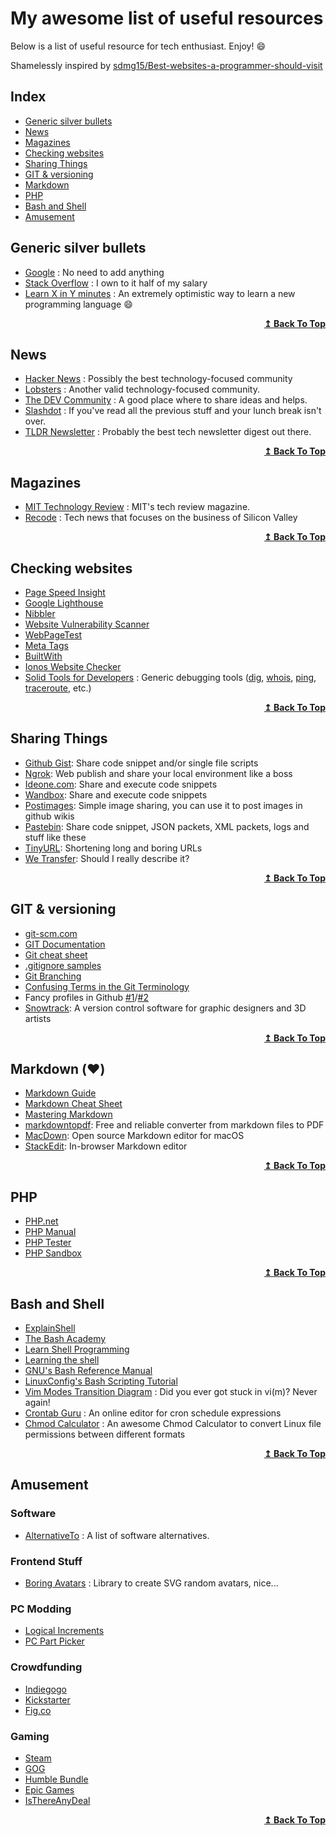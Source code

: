 # My awesome list of useful resources
Below is a list of useful resource for tech enthusiast. Enjoy! :smile:

Shamelessly inspired by [sdmg15/Best-websites-a-programmer-should-visit](https://github.com/sdmg15/Best-websites-a-programmer-should-visit)


## Index
<ul>
<li><a href="#generic-silver-bullets">Generic silver bullets</a></li>
<li><a href="#news">News</a></li>
<li><a href="#magazines">Magazines</a></li>
<li><a href="#checking-websites">Checking websites</a></li>
<li><a href="#sharing-things">Sharing Things</a></li>
<li><a href="#git--versioning">GIT & versioning</a></li>
<li><a href="#markdown-heart">Markdown</a></li>
<li><a href="#php">PHP</a></li>
<li><a href="#bash-and-shell">Bash and Shell</a></li>
<li><a href="#amusement">Amusement</a></li>
</ul>

## Generic silver bullets
- [Google](https://www.google.com) : No need to add anything
- [Stack Overflow](https://stackoverflow.com) : I own to it half of my salary
- [Learn X in Y minutes](https://learnxinyminutes.com/) : An extremely optimistic way to learn a new programming language :smile:

<div align="right">
  <b><a href="#index">↥ Back To Top</a></b>
</div>

## News
- [Hacker News](https://news.ycombinator.com) : Possibly the best technology-focused community
- [Lobsters](https://lobste.rs) : Another valid technology-focused community.
- [The DEV Community](https://dev.to) : A good place where to share ideas and helps.
- [Slashdot](https://slashdot.org/) : If you've read all the previous stuff and your lunch break isn't over.
- [TLDR Newsletter](https://tldr.tech/) : Probably the best tech newsletter digest out there.

<div align="right">
  <b><a href="#index">↥ Back To Top</a></b>
</div>

## Magazines
- [MIT Technology Review](https://www.technologyreview.com/magazine/) : MIT's tech review magazine.
- [Recode](https://www.recode.net) : Tech news that focuses on the business of Silicon Valley

<div align="right">
  <b><a href="#index">↥ Back To Top</a></b>
</div>

## Checking websites
- [Page Speed Insight](https://developers.google.com/speed/pagespeed/insights/)
- [Google Lighthouse](https://developers.google.com/web/tools/lighthouse)
- [Nibbler](https://nibbler.silktide.com/)
- [Website Vulnerability Scanner](https://pentest-tools.com/website-vulnerability-scanning/website-scanner)
- [WebPageTest](https://www.webpagetest.org/)
- [Meta Tags](https://metatags.io/)
- [BuiltWith](https://builtwith.com/)
- [Ionos Website Checker](https://www.ionos.com/tools/website-checker)
- [Solid Tools for Developers](https://soliddevtools.com/) : Generic debugging tools ([dig](https://soliddevtools.com/domain-tools/dig-lookup), [whois](https://soliddevtools.com/domain-tools/domain-whois-lookup), [ping](https://soliddevtools.com/network-tools/ping-server-checker), [traceroute](https://soliddevtools.com/network-tools/trace-route-network-trace), etc.)

<div align="right">
  <b><a href="#index">↥ Back To Top</a></b>
</div>

## Sharing Things
- [Github Gist](https://gist.github.com/): Share code snippet and/or single file scripts
- [Ngrok](https://ngrok.com/): Web publish and share your local environment like a boss
- [Ideone.com](https://ideone.com/): Share and execute code snippets
- [Wandbox](https://wandbox.org/): Share and execute code snippets
- [Postimages](https://postimages.org/): Simple image sharing, you can use it to post images in github wikis
- [Pastebin](https://pastebin.com/): Share code snippet, JSON packets, XML packets, logs and stuff like these
- [TinyURL](https://tinyurl.com/app): Shortening long and boring URLs
- [We Transfer](https://wetransfer.com/): Should I really describe it?

<div align="right">
  <b><a href="#index">↥ Back To Top</a></b>
</div>

## GIT & versioning
- [git-scm.com](https://git-scm.com/)
- [GIT Documentation](https://git-scm.com/doc)
- [Git cheat sheet](https://ohshitgit.com/)
- [.gitignore samples](https://www.toptal.com/developers/gitignore)
- [Git Branching](https://learngitbranching.js.org/)
- [Confusing Terms in the Git Terminology](https://dev.to/pragativerma18/confusing-terms-in-the-git-terminology-1578)
- Fancy profiles in Github [#1](https://dev.to/ruppysuppy/beautify-your-github-profile-like-a-pro-5093)/[#2](https://dev.to/supritha/how-to-have-an-awesome-github-profile-1969)
- [Snowtrack](https://www.snowtrack.io/): A version control software for graphic designers and 3D artists

<div align="right">
  <b><a href="#index">↥ Back To Top</a></b>
</div>

## Markdown (:heart:)
- [Markdown Guide](https://www.markdownguide.org/)
- [Markdown Cheat Sheet](https://www.markdownguide.org/cheat-sheet/)
- [Mastering Markdown](https://guides.github.com/features/mastering-markdown/)
- [markdowntopdf](https://www.markdowntopdf.com/): Free and reliable converter from markdown files to PDF
- [MacDown](https://macdown.uranusjr.com/): Open source Markdown editor for macOS
- [StackEdit](https://stackedit.io/): In-browser Markdown editor

<div align="right">
  <b><a href="#index">↥ Back To Top</a></b>
</div>



## PHP
- [PHP.net](https://www.php.net/)
- [PHP Manual](https://www.php.net/manual/en/)
- [PHP Tester](http://phptester.net/)
- [PHP Sandbox](https://sandbox.onlinephpfunctions.com/)

<div align="right">
  <b><a href="#index">↥ Back To Top</a></b>
</div>

## Bash and Shell
- [ExplainShell](https://explainshell.com/)
- [The Bash Academy](https://guide.bash.academy/)
- [Learn Shell Programming](https://www.learnshell.org/)
- [Learning the shell](http://linuxcommand.org/index.php)
- [GNU's Bash Reference Manual](https://www.gnu.org/savannah-checkouts/gnu/bash/manual/bash.html)
- [LinuxConfig's Bash Scripting Tutorial](https://linuxconfig.org/bash-scripting-tutorial)
- [Vim Modes Transition Diagram](https://rawgit.com/darcyparker/1886716/raw/eab57dfe784f016085251771d65a75a471ca22d4/vimModeStateDiagram.svg) : Did you ever got stuck in vi(m)? Never again!
- [Crontab Guru](https://crontab.guru/) : An online editor for cron schedule expressions
- [Chmod Calculator](https://chmod-calculator.com/) : An awesome Chmod Calculator to convert Linux file permissions between different formats

<div align="right">
  <b><a href="#index">↥ Back To Top</a></b>
</div>

## Amusement
### Software
- [AlternativeTo](https://alternativeto.net) : A list of software alternatives.
### Frontend Stuff
- [Boring Avatars](https://boringavatars.com/) : Library to create SVG random avatars, nice...
### PC Modding
- [Logical Increments](https://www.logicalincrements.com/)
- [PC Part Picker](https://pcpartpicker.com/)
### Crowdfunding
- [Indiegogo](https://www.indiegogo.com/)
- [Kickstarter](https://www.kickstarter.com/)
- [Fig.co](https://www.fig.co/)
### Gaming
- [Steam](https://store.steampowered.com/)
- [GOG](https://www.gog.com/)
- [Humble Bundle](https://www.humblebundle.com/)
- [Epic Games](https://www.epicgames.com/)
- [IsThereAnyDeal](https://isthereanydeal.com/)

<div align="right">
  <b><a href="#index">↥ Back To Top</a></b>
</div>






